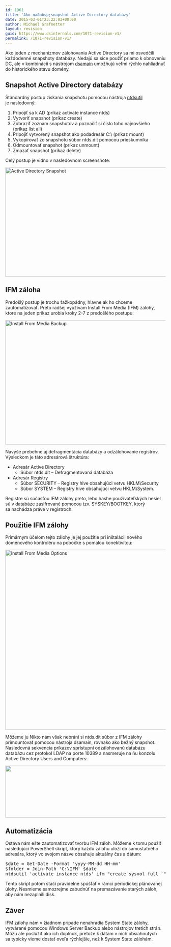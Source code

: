 ```yaml
---
id: 1961
title: 'Ako na&nbsp;snapshot Active Directory databázy'
date: 2015-03-01T23:22:03+00:00
author: Michael Grafnetter
layout: revision
guid: https://www.dsinternals.com/1071-revision-v1/
permalink: /1071-revision-v1/
---
```

Ako jeden z&nbsp;mechanizmov zálohovania Active Directory sa&nbsp;mi osvedčili každodenné snapshoty databázy. Nedajú sa&nbsp;síce použiť priamo k&nbsp;obnoveniu DC, ale&nbsp;v kombinácii s&nbsp;nástrojom [dsamain](https://technet.microsoft.com/en-us/library/cc772168.aspx "Dsamain") umožňujú veľmi rýchlo nahliadnuť do&nbsp;historického stavu domény.<!--more-->

## Snapshot Active Directory databázy

Štandardný postup získania snapshotu pomocou nástroja [ntdsutil](https://technet.microsoft.com/en-us/library/cc731620.aspx "ntdsutil snapshot") je&nbsp;nasledovný:

  1. Pripojiť sa&nbsp;k&nbsp;AD (príkaz activate instance ntds)
  2. Vytvoriť snapshot (príkaz create)
  3. Zobraziť zoznam snapshotov a&nbsp;poznačiť si&nbsp;číslo toho najnovšieho (príkaz list all)
  4. Pripojiť vytvorený snapshot ako podadresár C:\ (príkaz mount)
  5. Vykopírovať zo snapshotu súbor ntds.dit pomocou prieskumníka
  6. Odmountovať snapshot (príkaz unmount)
  7. Zmazať snapshot (príkaz delete)

Celý postup je&nbsp;vidno v&nbsp;nasledovnom screenshote:

<img class="aligncenter wp-image-1891 size-full" src="https://www.dsinternals.com/wp-content/uploads/ad_snapshot.png" alt="Active Directory Snapshot" width="677" height="343" srcset="https://www.dsinternals.com/wp-content/uploads/ad_snapshot.png 677w, https://www.dsinternals.com/wp-content/uploads/ad_snapshot-300x152.png 300w" sizes="(max-width: 677px) 100vw, 677px" /> 

## IFM záloha

Predošlý postup je&nbsp;trochu ťažkopádny, hlavne ak ho&nbsp;chceme zautomatizovať. Preto radšej využívam Install From&nbsp;Media (IFM) zálohy, ktoré na&nbsp;jeden príkaz urobia kroky 2-7 z&nbsp;predošlého postupu:

<img class="aligncenter wp-image-1901 size-full" src="https://www.dsinternals.com/wp-content/uploads/ad_ifm.png" alt="Install From&nbsp;Media Backup" width="677" height="391" srcset="https://www.dsinternals.com/wp-content/uploads/ad_ifm.png 677w, https://www.dsinternals.com/wp-content/uploads/ad_ifm-300x173.png 300w" sizes="(max-width: 677px) 100vw, 677px" /> 

Navyše prebehne aj&nbsp;defragmentácia databázy a&nbsp;odzálohovanie registrov. Výsledkom je&nbsp;táto adresárová štruktúra:

  * Adresár Active Directory 
      * Súbor ntds.dit &#8211; Defragmentovaná databáza
  * Adresár Registry 
      * Súbor SECURITY &#8211; Registry hive obsahujúci vetvu HKLM\Security
      * Súbor SYSTEM &#8211; Registry hive obsahujúci vetvu HKLM\System.

Registre sú súčasťou IFM zálohy preto, lebo&nbsp;hashe používateľských hesiel sú v&nbsp;databáze zasifrované pomocou tzv. SYSKEY/BOOTKEY, ktorý sa&nbsp;nachádza práve v&nbsp;registroch.

## Použitie IFM zálohy

Primárnym účelom tejto zálohy je&nbsp;jej použitie pri inštalácii nového doménového kontroléru na&nbsp;pobočke s&nbsp;pomalou konektivitou:

[<img class="aligncenter" src="https://i-technet.sec.s-msft.com/dynimg/IC586842.gif" alt="Install From&nbsp;Media Options" width="773" height="566" />](https://i-technet.sec.s-msft.com/dynimg/IC586842.gif)

Môžeme ju Nikto nám však nebráni si&nbsp;ntds.dit súbor z&nbsp;IFM zálohy primountovať pomocou nástroja dsamain, rovnako ako bežný snapshot. Nasledovná sekvencia príkazov sprístupní odzálohovanú databázu databázu cez&nbsp;protokol LDAP na&nbsp;porte 10389 a&nbsp;nasmeruje na&nbsp;ňu konzolu Active Directory Users and&nbsp;Computers:

<img class="aligncenter wp-image-1951 size-full" src="https://www.dsinternals.com/wp-content/uploads/dsamain1.png" alt="" width="677" height="163" srcset="https://www.dsinternals.com/wp-content/uploads/dsamain1.png 677w, https://www.dsinternals.com/wp-content/uploads/dsamain1-300x72.png 300w" sizes="(max-width: 677px) 100vw, 677px" /> 

## Automatizácia

Ostáva nám ešte zautomatizovať tvorbu IFM záloh. Môžeme k&nbsp;tomu použiť nasledujúci PowerShell skript, ktorý každú zálohu uloží do&nbsp;samostatného adresára, ktorý vo&nbsp;svojom názve obsahuje aktuálny čas a&nbsp;dátum:

<pre class="lang:ps decode:true">$date = Get-Date -Format 'yyyy-MM-dd HH-mm'
$folder = Join-Path 'C:\IFM' $date
ntdsutil 'activate instance ntds' ifm "create sysvol full `"$folder`"" quit quit</pre>

Tento skript potom stačí pravidelne spúšťať v&nbsp;rámci periodickej plánovanej úlohy. Nesmieme samozrejme zabudnúť na&nbsp;premazávanie starých záloh, aby nám nezaplnili disk.

## Záver

IFM zálohy nám v&nbsp;žiadnom prípade nenahradia System State zálohy, vytvárané pomocou Windows Server Backup alebo nástrojov tretích strán. Môžu ale&nbsp;poslúžiť ako ich doplnok, pretože k&nbsp;dátam v&nbsp;nich obsiahnutých sa&nbsp;typicky vieme dostať oveľa rýchlejšie, než k&nbsp;System State zálohám.
